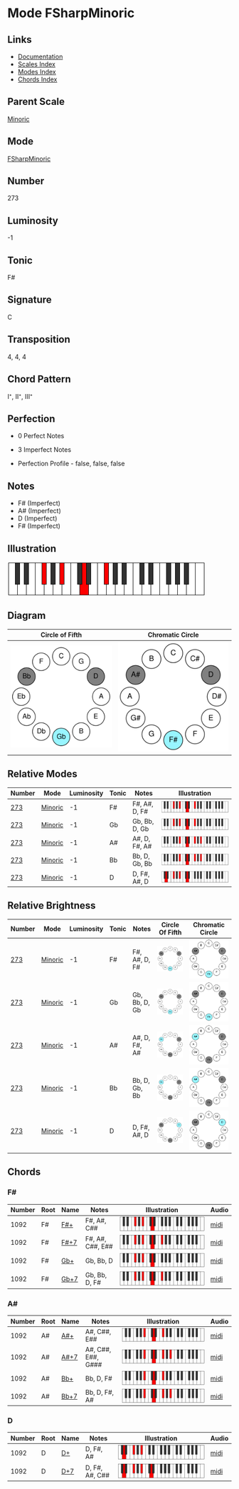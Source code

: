 # Mode FSharpMinoric

## Links

- [Documentation](README.md)
- [Scales Index](Scales.md)
- [Modes Index](Modes.md)
- [Chords Index](Chords.md)

## Parent Scale

[Minoric](ScaleMinoric.md)

## Mode

[FSharpMinoric](ModeFSharpMinoric.md)

## Number

273

## Luminosity

-1

## Tonic

F#

## Signature

C

## Transposition

4, 4, 4

## Chord Pattern

I⁺, II⁺, III⁺

## Perfection

 - 0 Perfect Notes

 - 3 Imperfect Notes

 - Perfection Profile - false, false, false

## Notes

- F# (Imperfect)
- A# (Imperfect)
- D (Imperfect)
- F# (Imperfect)

## Illustration

![FSharpMinoric](ModeFSharpMinoric.png)

## Diagram

| Circle of Fifth | Chromatic Circle |
|-----------------|------------------|
| ![FSharpMinoric](CircleOfFifthModeFSharpMinoric.svg) | ![FSharpMinoric](ChromaticCircleModeFSharpMinoric.svg) |
## Relative Modes

| Number | Mode | Luminosity | Tonic | Notes | Illustration |
|--------|------|------------|-------|-------|--------------|
| [273](https://ianring.com/musictheory/scales/273) | [Minoric](ModeMinoric.md) | -1 | F# | F#, A#, D, F# | ![FSharpMinoric](ModeFSharpMinoric.png) |
| [273](https://ianring.com/musictheory/scales/273) | [Minoric](ModeMinoric.md) | -1 | Gb | Gb, Bb, D, Gb | ![GFlatMinoric](ModeGFlatMinoric.png) |
| [273](https://ianring.com/musictheory/scales/273) | [Minoric](ModeMinoric.md) | -1 | A# | A#, D, F#, A# | ![ASharpMinoric](ModeASharpMinoric.png) |
| [273](https://ianring.com/musictheory/scales/273) | [Minoric](ModeMinoric.md) | -1 | Bb | Bb, D, Gb, Bb | ![BFlatMinoric](ModeBFlatMinoric.png) |
| [273](https://ianring.com/musictheory/scales/273) | [Minoric](ModeMinoric.md) | -1 | D | D, F#, A#, D | ![DNaturalMinoric](ModeDNaturalMinoric.png) |
## Relative Brightness

| Number | Mode | Luminosity | Tonic | Notes | Circle Of Fifth | Chromatic Circle |
|--------|------|------------|-------|-------|-----------------|------------------|
| [273](https://ianring.com/musictheory/scales/273) | [Minoric](ModeMinoric.md) | -1 | F# | F#, A#, D, F# | ![FSharpMinoric](CircleOfFifthModeFSharpMinoric.svg) | ![FSharpMinoric](ChromaticCircleModeFSharpMinoric.svg) |
| [273](https://ianring.com/musictheory/scales/273) | [Minoric](ModeMinoric.md) | -1 | Gb | Gb, Bb, D, Gb | ![GFlatMinoric](CircleOfFifthModeGFlatMinoric.svg) | ![GFlatMinoric](ChromaticCircleModeGFlatMinoric.svg) |
| [273](https://ianring.com/musictheory/scales/273) | [Minoric](ModeMinoric.md) | -1 | A# | A#, D, F#, A# | ![ASharpMinoric](CircleOfFifthModeASharpMinoric.svg) | ![ASharpMinoric](ChromaticCircleModeASharpMinoric.svg) |
| [273](https://ianring.com/musictheory/scales/273) | [Minoric](ModeMinoric.md) | -1 | Bb | Bb, D, Gb, Bb | ![BFlatMinoric](CircleOfFifthModeBFlatMinoric.svg) | ![BFlatMinoric](ChromaticCircleModeBFlatMinoric.svg) |
| [273](https://ianring.com/musictheory/scales/273) | [Minoric](ModeMinoric.md) | -1 | D | D, F#, A#, D | ![DNaturalMinoric](CircleOfFifthModeDNaturalMinoric.svg) | ![DNaturalMinoric](ChromaticCircleModeDNaturalMinoric.svg) |

## Chords

### F#

| Number | Root | Name | Notes | Illustration | Audio |
|--------|------|------|-------|--------------|-------|
| 1092 | F# | [F#+](ChordFSharpAugmented.md) | F#, A#, C## | ![F#+](ChordFSharpAugmentedRootPosition.png) | [midi](ChordFSharpAugmentedRootPosition.mid) |
| 1092 | F# | [F#+7](ChordFSharpAugmentedAugmentedSeventh.md) | F#, A#, C##, E## | ![F#+7](ChordFSharpAugmentedAugmentedSeventhRootPosition.png) | [midi](ChordFSharpAugmentedAugmentedSeventhRootPosition.mid) |
| 1092 | F# | [Gb+](ChordGFlatAugmented.md) | Gb, Bb, D | ![Gb+](ChordGFlatAugmentedRootPosition.png) | [midi](ChordGFlatAugmentedRootPosition.mid) |
| 1092 | F# | [Gb+7](ChordGFlatAugmentedAugmentedSeventh.md) | Gb, Bb, D, F# | ![Gb+7](ChordGFlatAugmentedAugmentedSeventhRootPosition.png) | [midi](ChordGFlatAugmentedAugmentedSeventhRootPosition.mid) |

### A#

| Number | Root | Name | Notes | Illustration | Audio |
|--------|------|------|-------|--------------|-------|
| 1092 | A# | [A#+](ChordASharpAugmented.md) | A#, C##, E## | ![A#+](ChordASharpAugmentedRootPosition.png) | [midi](ChordASharpAugmentedRootPosition.mid) |
| 1092 | A# | [A#+7](ChordASharpAugmentedAugmentedSeventh.md) | A#, C##, E##, G### | ![A#+7](ChordASharpAugmentedAugmentedSeventhRootPosition.png) | [midi](ChordASharpAugmentedAugmentedSeventhRootPosition.mid) |
| 1092 | A# | [Bb+](ChordBFlatAugmented.md) | Bb, D, F# | ![Bb+](ChordBFlatAugmentedRootPosition.png) | [midi](ChordBFlatAugmentedRootPosition.mid) |
| 1092 | A# | [Bb+7](ChordBFlatAugmentedAugmentedSeventh.md) | Bb, D, F#, A# | ![Bb+7](ChordBFlatAugmentedAugmentedSeventhRootPosition.png) | [midi](ChordBFlatAugmentedAugmentedSeventhRootPosition.mid) |

### D

| Number | Root | Name | Notes | Illustration | Audio |
|--------|------|------|-------|--------------|-------|
| 1092 | D | [D+](ChordDNaturalAugmented.md) | D, F#, A# | ![D+](ChordDNaturalAugmentedRootPosition.png) | [midi](ChordDNaturalAugmentedRootPosition.mid) |
| 1092 | D | [D+7](ChordDNaturalAugmentedAugmentedSeventh.md) | D, F#, A#, C## | ![D+7](ChordDNaturalAugmentedAugmentedSeventhRootPosition.png) | [midi](ChordDNaturalAugmentedAugmentedSeventhRootPosition.mid) |

